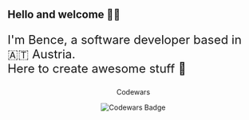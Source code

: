## Hello and welcome 👋🏻

<p style="font-size: 1.5rem;">
  I'm Bence, a software developer based in 🇦🇹 Austria. 
  <br>
  Here to create awesome stuff 🚀
</p>



<div align="center">
  <p>Codewars<p>
  <img src="https://www.codewars.com/users/bence-d/badges/large" alt="Codewars Badge"/>
</div>
